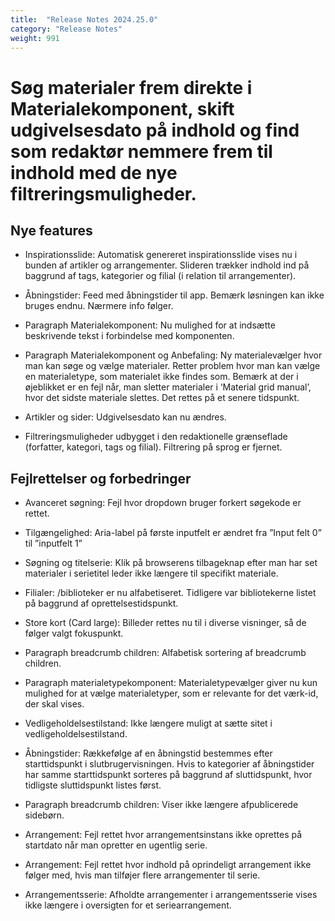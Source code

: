 ```yaml
---
title:  "Release Notes 2024.25.0"
category: "Release Notes"
weight: 991
---
```


# Søg materialer frem direkte i Materialekomponent, skift udgivelsesdato på indhold og find som redaktør nemmere frem til indhold med de nye filtreringsmuligheder. 

## Nye features 

- Inspirationsslide: Automatisk genereret inspirationsslide vises nu i bunden af artikler og arrangementer. Slideren trækker indhold ind på baggrund af tags, kategorier og filial (i relation til arrangementer).   

- Åbningstider: Feed med åbningstider til app. Bemærk løsningen kan ikke bruges endnu. Nærmere info følger. 

- Paragraph Materialekomponent: Nu mulighed for at indsætte beskrivende tekst i forbindelse med komponenten. 

- Paragraph Materialekomponent og Anbefaling: Ny materialevælger hvor man kan søge og vælge materialer. Retter problem hvor man kan vælge en materialetype, som materialet ikke findes som. Bemærk at der i øjeblikket er en fejl når, man sletter materialer i ‘Material grid manual’, hvor det sidste materiale slettes. Det rettes på et senere tidspunkt.

- Artikler og sider: Udgivelsesdato kan nu ændres. 

- Filtreringsmuligheder udbygget i den redaktionelle grænseflade (forfatter, kategori, tags og filial). Filtrering på sprog er fjernet. 


## Fejlrettelser og forbedringer

- Avanceret søgning: Fejl hvor dropdown bruger forkert søgekode er rettet. 

- Tilgængelighed: Aria-label på første inputfelt er ændret fra ”Input felt 0” til ”inputfelt 1”

- Søgning og titelserie: Klik på browserens tilbageknap efter man har set materialer i serietitel leder ikke længere til specifikt materiale. 

- Filialer: /biblioteker er nu alfabetiseret. Tidligere var bibliotekerne listet på baggrund af oprettelsestidspunkt.  

- Store kort (Card large): Billeder rettes nu til i diverse visninger, så de følger valgt fokuspunkt. 

- Paragraph breadcrumb children: Alfabetisk sortering af breadcrumb children. 

- Paragraph materialetypekomponent: Materialetypevælger giver nu kun mulighed for at vælge materialetyper, som er relevante for det værk-id, der skal vises. 

- Vedligeholdelsestilstand: Ikke længere muligt at sætte sitet i vedligeholdelsestilstand. 

- Åbningstider: Rækkefølge af en åbningstid bestemmes efter starttidspunkt i slutbrugervisningen. Hvis to kategorier af åbningstider har samme starttidspunkt sorteres på baggrund af sluttidspunkt, hvor tidligste sluttidspunkt listes først.    

- Paragraph breadcrumb children: Viser ikke længere afpublicerede sidebørn. 

- Arrangement: Fejl rettet hvor arrangementsinstans ikke oprettes på startdato når man opretter en ugentlig serie. 

- Arrangement: Fejl rettet hvor indhold på oprindeligt arrangement ikke følger med, hvis man tilføjer flere arrangementer til serie.  

- Arrangementsserie: Afholdte arrangementer i arrangementsserie vises ikke længere i oversigten for et seriearrangement.  



